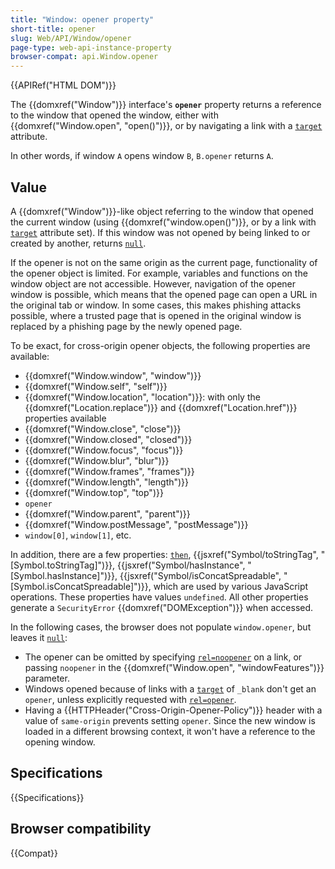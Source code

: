 ```yaml
---
title: "Window: opener property"
short-title: opener
slug: Web/API/Window/opener
page-type: web-api-instance-property
browser-compat: api.Window.opener
---
```


{{APIRef("HTML DOM")}}

The {{domxref("Window")}} interface's
**`opener`** property returns a reference to the window that
opened the window, either with {{domxref("Window.open", "open()")}}, or by navigating
a link with a [`target`](/en-US/docs/Web/HTML/Element/a#target) attribute.

In other words, if window `A` opens window `B`,
`B.opener` returns `A`.

## Value

A {{domxref("Window")}}-like object referring to the window that opened the current
window (using {{domxref("window.open()")}}, or by a link with [`target`](/en-US/docs/Web/HTML/Element/a#target) attribute set). If this window was not opened by being linked to or created by
another, returns [`null`](/en-US/docs/Web/JavaScript/Reference/Operators/null).

If the opener is not on the same origin as the current page, functionality of the
opener object is limited. For example, variables and functions on the window object are
not accessible. However, navigation of the opener window is possible, which means that
the opened page can open a URL in the original tab or window. In some cases, this makes
phishing attacks possible, where a trusted page that is opened in the original window is
replaced by a phishing page by the newly opened page.

To be exact, for cross-origin opener objects, the following properties are available:

- {{domxref("Window.window", "window")}}
- {{domxref("Window.self", "self")}}
- {{domxref("Window.location", "location")}}: with only the {{domxref("Location.replace")}} and {{domxref("Location.href")}} properties available
- {{domxref("Window.close", "close")}}
- {{domxref("Window.closed", "closed")}}
- {{domxref("Window.focus", "focus")}}
- {{domxref("Window.blur", "blur")}}
- {{domxref("Window.frames", "frames")}}
- {{domxref("Window.length", "length")}}
- {{domxref("Window.top", "top")}}
- `opener`
- {{domxref("Window.parent", "parent")}}
- {{domxref("Window.postMessage", "postMessage")}}
- `window[0]`, `window[1]`, etc.

In addition, there are a few properties: [`then`](/en-US/docs/Web/JavaScript/Reference/Global_Objects/Promise#thenables), {{jsxref("Symbol/toStringTag", "[Symbol.toStringTag]")}}, {{jsxref("Symbol/hasInstance", "[Symbol.hasInstance]")}}, {{jsxref("Symbol/isConcatSpreadable", "[Symbol.isConcatSpreadable]")}}, which are used by various JavaScript operations. These properties have values `undefined`. All other properties generate a `SecurityError` {{domxref("DOMException")}} when accessed.

In the following cases, the browser does not populate `window.opener`, but
leaves it [`null`](/en-US/docs/Web/JavaScript/Reference/Operators/null):

- The opener can be omitted by specifying
  [`rel=noopener`](/en-US/docs/Web/HTML/Reference/Attributes/rel#noopener) on a link, or passing
  `noopener` in the {{domxref("Window.open", "windowFeatures")}} parameter.
- Windows opened because of links with a [`target`](/en-US/docs/Web/HTML/Element/a#target) of `_blank` don't get an `opener`, unless explicitly
  requested with [`rel=opener`](/en-US/docs/Web/HTML/Reference/Attributes/rel#opener).
- Having a {{HTTPHeader("Cross-Origin-Opener-Policy")}} header with a value of
  `same-origin` prevents setting `opener`. Since the new window is
  loaded in a different browsing context, it won't have a reference to the opening
  window.

## Specifications

{{Specifications}}

## Browser compatibility

{{Compat}}
